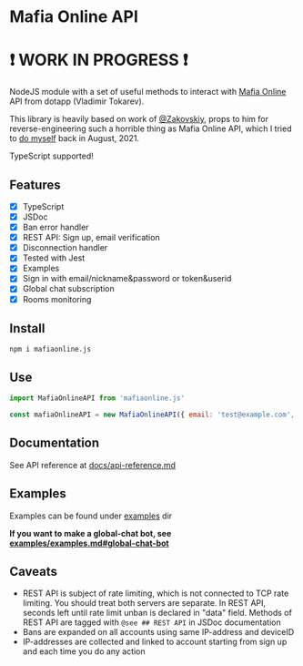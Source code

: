 # Mafia Online API

# :exclamation: WORK IN PROGRESS :exclamation:

NodeJS module with a set of useful methods to interact with [Mafia Online](https://play.google.com/store/apps/details?id=com.tokarev.mafia) API from dotapp (Vladimir Tokarev).

This library is heavily based on work of [@Zakovskiy](https://github.com/Zakovskiy), props to him for reverse-engineering such a horrible thing as Mafia Online API, which I tried to [do myself](https://github.com/VityaSchel/mafia-tools) back in August, 2021.

TypeScript supported!

## Features

- [x] TypeScript
- [x] JSDoc
- [x] Ban error handler
- [x] REST API: Sign up, email verification
- [x] Disconnection handler
- [x] Tested with Jest
- [x] Examples
- [x] Sign in with email/nickname&password or token&userid
- [x] Global chat subscription 
- [x] Rooms monitoring

## Install

```
npm i mafiaonline.js
```

## Use

```js
import MafiaOnlineAPI from 'mafiaonline.js'

const mafiaOnlineAPI = new MafiaOnlineAPI({ email: 'test@example.com', password: 'pythonsucks228' })
```

## Documentation

See API reference at [docs/api-reference.md](./docs/api-reference.md)

## Examples

Examples can be found under [examples](./examples/) dir

**If you want to make a global-chat bot, see [examples/examples.md#global-chat-bot](./examples.md#global-chat-bot)**

## Caveats

- REST API is subject of rate limiting, which is not connected to TCP rate limiting. You should treat both servers are separate. In REST API, seconds left until rate limit unban is declared in "data" field. Methods of REST API are tagged with `@see ## REST API` in JSDoc documentation
- Bans are expanded on all accounts using same IP-address and deviceID
- IP-addresses are collected and linked to account starting from sign up and each time you do any action